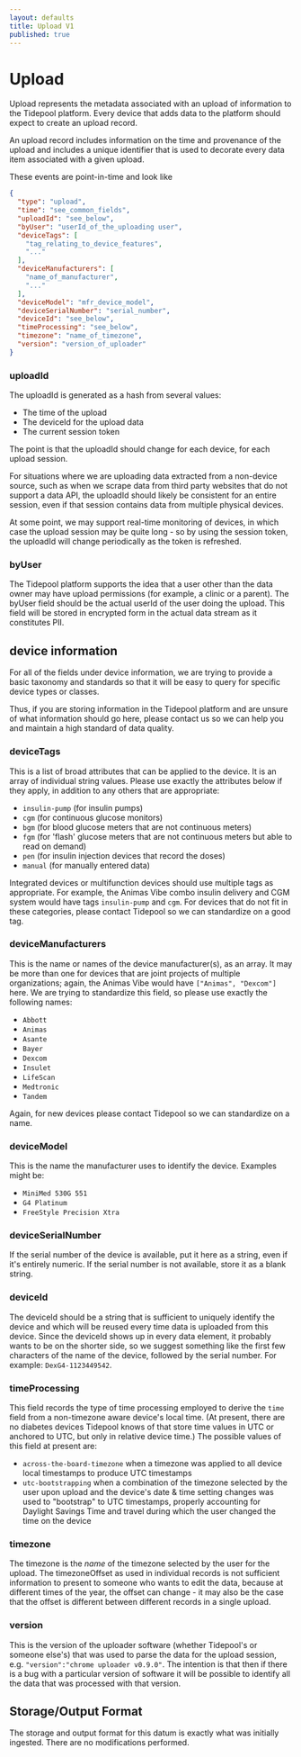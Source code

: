 ```yaml
---
layout: defaults
title: Upload V1
published: true
---
```

# Upload

Upload represents the metadata associated with an upload of information to the Tidepool platform. Every device that adds data to the platform should expect to create an upload record.

An upload record includes information on the time and provenance of the upload and includes a unique identifier that is used to decorate every data item associated with a given upload.

These events are point-in-time and look like


~~~json
{
  "type": "upload",
  "time": "see_common_fields",
  "uploadId": "see_below",
  "byUser": "userId_of_the_uploading user",
  "deviceTags": [
    "tag_relating_to_device_features",
    "..."
  ],
  "deviceManufacturers": [
    "name_of_manufacturer",
    "..."
  ],
  "deviceModel": "mfr_device_model",
  "deviceSerialNumber": "serial_number",
  "deviceId": "see_below",
  "timeProcessing": "see_below",
  "timezone": "name_of_timezone",
  "version": "version_of_uploader"
}
~~~

### uploadId

The uploadId is generated as a hash from several values:

* The time of the upload
* The deviceId for the upload data
* The current session token

The point is that the uploadId should change for each device, for each upload session.

For situations where we are uploading data extracted from a non-device source, such as when we scrape data from third party websites that do not support a data API, the uploadId should likely be consistent for an entire session, even if that session contains data from multiple physical devices.

At some point, we may support real-time monitoring of devices, in which case the upload session may be quite long - so by using the session token, the uploadId will change periodically as the token is refreshed.

### byUser

The Tidepool platform supports the idea that a user other than the data owner may have upload permissions (for example, a clinic or a parent). The byUser field should be the actual userId of the user doing the upload. This field will be stored in encrypted form in the actual data stream as it constitutes PII.

## device information

For all of the fields under device information, we are trying to provide a basic taxonomy and standards so that it will be easy to query for specific device types or classes.

Thus, if you are storing information in the Tidepool platform and are unsure of what information should go here, please contact us so we can help you and maintain a high standard of data quality.

### deviceTags
This is a list of broad attributes that can be applied to the device. It is an array of individual string values. Please use exactly the attributes below if they apply, in addition to any others that are appropriate:

* `insulin-pump` (for insulin pumps)
* `cgm` (for continuous glucose monitors)
* `bgm` (for blood glucose meters that are not continuous meters)
* `fgm` (for 'flash' glucose meters that are not continuous meters but able to read on demand)
* `pen` (for insulin injection devices that record the doses)
* `manual` (for manually entered data)

Integrated devices or multifunction devices should use multiple tags as appropriate. For example, the Animas Vibe combo insulin delivery and CGM system would have tags `insulin-pump` and `cgm`. For devices that do not fit in these categories, please contact Tidepool so we can standardize on a good tag.

### deviceManufacturers

This is the name or names of the device manufacturer(s), as an array. It may be more than one for devices that are joint projects of multiple organizations; again, the Animas Vibe would have `["Animas", "Dexcom"]` here. We are trying to standardize this field, so please use exactly the following names:

* `Abbott`
* `Animas`
* `Asante`
* `Bayer`
* `Dexcom`
* `Insulet`
* `LifeScan`
* `Medtronic`
* `Tandem`

Again, for new devices please contact Tidepool so we can standardize on a name.

### deviceModel

This is the name the manufacturer uses to identify the device. Examples might be:

* `MiniMed 530G 551`
* `G4 Platinum`
* `FreeStyle Precision Xtra`

### deviceSerialNumber

If the serial number of the device is available, put it here as a string, even if it's entirely numeric. If the serial number is not available, store it as a blank string.

### deviceId

The deviceId should be a string that is sufficient to uniquely identify the device and which will be reused every time data is uploaded from this device. Since the deviceId shows up in every data element, it probably wants to be on the shorter side, so we suggest something like the first few characters of the name of the device, followed by the serial number. For example: `DexG4-1123449542`.

### timeProcessing

This field records the type of time processing employed to derive the `time` field from a non-timezone aware device's local time. (At present, there are no diabetes devices Tidepool knows of that store time values in UTC or anchored to UTC, but only in relative device time.) The possible values of this field at present are:

* `across-the-board-timezone` when a timezone was applied to all device local timestamps to produce UTC timestamps
* `utc-bootstrapping` when a combination of the timezone selected by the user upon upload and the device's date & time setting changes was used to "bootstrap" to UTC timestamps, properly accounting for Daylight Savings Time and travel during which the user changed the time on the device

### timezone

The timezone is the *name* of the timezone selected by the user for the upload. The timezoneOffset as used in individual records is not sufficient information to present to someone who wants to edit the data, because at different times of the year, the offset can change - it may also be the case that the offset is different between different records in a single upload.

### version

This is the version of the uploader software (whether Tidepool's or someone else's) that was used to parse the data for the upload session, e.g. `"version":"chrome uploader v0.9.0"`. The intention is that then if there is a bug with a particular version of software it will be possible to identify all the data that was processed with that version.

## Storage/Output Format

The storage and output format for this datum is exactly what was initially ingested. There are no modifications performed.
